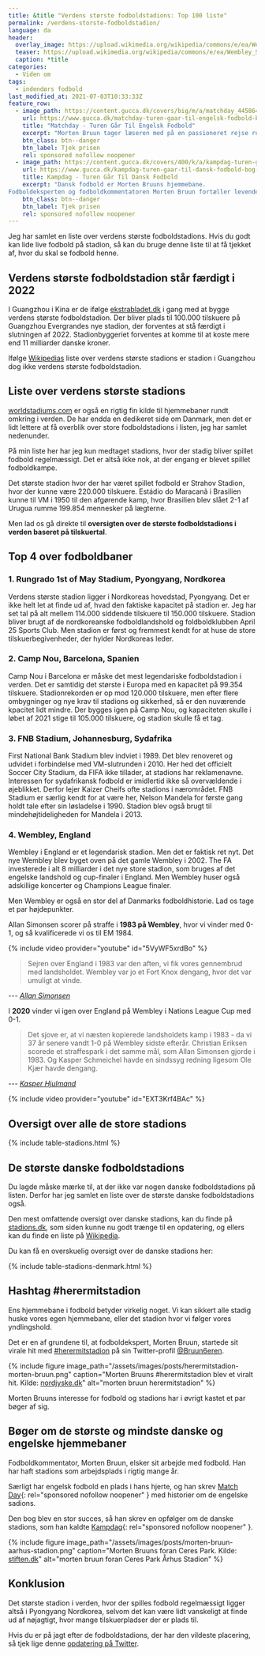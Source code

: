 ```yaml
---
title: &title "Verdens største fodboldstadions: Top 100 liste"
permalink: /verdens-storste-fodboldstadion/
language: da
header:
  overlay_image: https://upload.wikimedia.org/wikipedia/commons/e/ea/Wembley_Stadium_%2849789492566%29.jpg
  teaser: https://upload.wikimedia.org/wikipedia/commons/e/ea/Wembley_Stadium_%2849789492566%29.jpg
  caption: *title
categories:
  - Viden om
tags:
  - indendørs fodbold
last_modified_at: 2021-07-03T10:33:33Z
feature_row:
  - image_path: https://content.gucca.dk/covers/big/m/a/matchday_445864.jpg
    url: https://www.gucca.dk/matchday-turen-gaar-til-engelsk-fodbold-bog-p445864
    title: "Matchday - Turen Går Til Engelsk Fodbold"
    excerpt: "Morten Bruun tager læseren med på en passioneret rejse rundt til de største scener i engelsk fodbold. De engelske stadioner har været Mortens arbejdsplads som fodboldkommentator, og her deler han ud af sin facination."
    btn_class: btn--danger
    btn_label: Tjek prisen
    rel: sponsored nofollow noopener
  - image_path: https://content.gucca.dk/covers/400/k/a/kampdag-turen-gaar-til-dansk-fodbold_526591.jpg
    url: https://www.gucca.dk/kampdag-turen-gaar-til-dansk-fodbold-bog-p526591
    title: Kampdag - Turen Går Til Dansk Fodbold
    excerpt: "Dansk fodbold er Morten Bruuns hjemmebane.
Fodboldeksperten og fodboldkommentatoren Morten Bruun fortæller levende historier fra de danske stadioner og at bevæge sig rundt blandt det danske fodboldfolk."
    btn_class: btn--danger
    btn_label: Tjek prisen
    rel: sponsored nofollow noopener
---
```


Jeg har samlet en liste over verdens største fodboldstadions. Hvis du godt kan lide live fodbold på stadion, så kan du bruge denne liste til at få tjekket af, hvor du skal se fodbold henne.

## Verdens største fodboldstadion står færdigt i 2022

I Guangzhou i Kina er de ifølge [ekstrabladet.dk](https://ekstrabladet.dk/sport/fodbold/udenlandsk_fodbold/vild-plan-her-vil-de-bygge-verdens-stoerste-stadion/8097585) i gang med at bygge verdens største fodboldstadion. Der bliver plads til 100.000 tilskuere på Guangzhou Evergrandes nye stadion, der forventes at stå færdigt i slutningen af 2022. Stadionbyggeriet forventes at komme til at koste mere end 11 milliarder danske kroner.

Ifølge [Wikipedias](https://en.wikipedia.org/wiki/List_of_stadiums_by_capacity) liste over verdens største stadions er stadion i Guangzhou dog ikke verdens største fodboldstadion.

## Liste over verdens største stadions

[worldstadiums.com](http://www.worldstadiums.com/) er også en rigtig fin kilde til hjemmebaner rundt omkring i verden. De har endda en dedikeret side om Danmark, men det er lidt lettere at få overblik over store fodboldstadions i listen, jeg har samlet nedenunder.

På min liste her har jeg kun medtaget stadions, hvor der stadig bliver spillet fodbold regelmæssigt. Det er altså ikke nok, at der engang er blevet spillet fodboldkampe.

Det største stadion hvor der har været spillet fodbold er Strahov Stadion, hvor der kunne være 220.000 tilskuere. Estádio do Maracanã i Brasilien kunne til VM i 1950 til den afgørende kamp, hvor Brasilien blev slået 2-1 af Urugua rumme 199.854 mennesker på lægterne.

Men lad os gå direkte til **oversigten over de største fodboldstadions i verden baseret på tilskuertal**.

## Top 4 over fodboldbaner

### 1. Rungrado 1st of May Stadium, Pyongyang, Nordkorea

Verdens største stadion ligger i Nordkoreas hovedstad, Pyongyang. Det er ikke helt let at finde ud af, hvad den faktiske kapacitet på stadion er. Jeg har set tal på alt mellem 114.000 siddende tilskuere til 150.000 tilskuere. Stadion bliver brugt af de nordkoreanske fodboldlandshold og foldboldklubben April 25 Sports Club. Men stadion er først og fremmest kendt for at huse de store tilskuerbegivenheder, der hylder Nordkoreas leder.

### 2. Camp Nou, Barcelona, Spanien

Camp Nou i Barcelona er måske det mest legendariske fodboldstadion i verden. Det er samtidig det største i Europa med en kapacitet på 99.354 tilskuere. Stadionrekorden er op mod 120.000 tilskuere, men efter flere ombygninger og nye krav til stadions og sikkerhed, så er den nuværende kpacitet lidt mindre. Der bygges igen på Camp Nou, og kapaciteten skulle i løbet af 2021 stige til 105.000 tilskuere, og stadion skulle få et tag.

### 3. FNB Stadium, Johannesburg, Sydafrika

First National Bank Stadium blev indviet i 1989. Det blev renoveret og udvidet i forbindelse med VM-slutrunden i 2010. Her hed det officielt Soccer City Stadium, da FIFA ikke tillader, at stadions har reklamenavne. Interessen for sydafrikansk fodbold er imidlertid ikke så overvældende i øjeblikket. Derfor lejer Kaizer Cheifs ofte stadions i nærområdet. FNB Stadium er særlig kendt for at være her, Nelson Mandela for første gang holdt tale efter sin løsladelse i 1990. Stadion blev også brugt til mindehøjtideligheden for Mandela i 2013.

### 4. Wembley, England

Wembley i England er et legendarisk stadion. Men det er faktisk ret nyt. Det nye Wembley blev byget oven på det gamle Wembley i 2002. The FA investerede i alt 8 milliarder i det nye store stadion, som bruges af det engelske landshold og cup-finaler i England. Men Wembley huser også adskillige koncerter og Champions League finaler.

Men Wembley er også en stor del af Danmarks fodboldhistorie. Lad os tage et par højdepunkter.

Allan Simonsen scorer på straffe i **1983 på Wembley**, hvor vi vinder med 0-1, og så kvalificerede vi os til EM 1984.

{% include video provider="youtube" id="5VyWF5xrdBo" %}

> Sejren over England i 1983 var den aften, vi fik vores gennembrud med landsholdet. Wembley var jo et Fort Knox dengang, hvor det var umuligt at vinde.

--- <cite>[Allan Simonsen](https://www.dr.dk/sporten/fodbold/em/allan-simonsen-husker-foelelserne-i-landsholdstroejen-det-er-dit-land-du-har-i-0)</cite>

I **2020** vinder vi igen over England på Wembley i Nations League Cup med 0-1.

> Det sjove er, at vi næsten kopierede landsholdets kamp i 1983 - da vi 37 år senere vandt 1-0 på Wembley sidste efterår. Christian Eriksen scorede et straffespark i det samme mål, som Allan Simonsen gjorde i 1983. Og Kasper Schmeichel havde en sindssyg redning ligesom Ole Kjær havde dengang.

--- <cite>[Kasper Hjulmand](https://www.dr.dk/sporten/fodbold/em/allan-simonsen-husker-foelelserne-i-landsholdstroejen-det-er-dit-land-du-har-i-0)</cite>

{% include video provider="youtube" id="EXT3Krf4BAc" %}

## Oversigt over alle de store stadions

{% include table-stadions.html %}

## De største danske fodboldstadions

Du lagde måske mærke til, at der ikke var nogen danske fodboldstadions på listen. Derfor har jeg samlet en liste over de største danske fodboldstadions også.

Den mest omfattende oversigt over danske stadions, kan du finde på [stadions.dk](http://www.stadions.dk/), som siden kunne nu godt trænge til en opdatering, og ellers kan du finde en liste på [Wikipedia](https://da.wikipedia.org/wiki/Fodboldstadioner_i_Danmark).

Du kan få en overskuelig oversigt over de danske stadions her:

{% include table-stadions-denmark.html %}

## Hashtag #herermitstadion

Ens hjemmebane i fodbold betyder virkelig noget. Vi kan sikkert alle stadig huske vores egen hjemmebane, eller det stadion hvor vi følger vores yndlingshold.

Det er en af grundene til, at fodboldekspert, Morten Bruun, startede sit virale hit med [#herermitstadion](https://twitter.com/search?q=%23herermitstadion) på sin Twitter-profil [@Bruun6eren](https://twitter.com/Bruun6eren).

{% include figure image_path="/assets/images/posts/herermitstadion-morten-bruun.png" caption="Morten Bruuns #herermitstadion blev et viralt hit. Kilde: [nordjyske.dk](https://nordjyske.dk/nyheder/sport/viralt-hit-er-blevet-morten-bruuns-hjertebarn-herermitstadion/fd1df9a1-a1c1-4d47-b29e-7b3e8557d71f)" alt="morten bruun herermitstadion" %}

Morten Bruuns interesse for fodbold og stadions har i øvrigt kastet et par bøger af sig.

## Bøger om de største og mindste danske og engelske hjemmebaner

Fodboldkommentator, Morten Bruun, elsker sit arbejde med fodbold. Han har haft stadions som arbejdsplads i rigtig mange år.

Særligt har engelsk fodbold en plads i hans hjerte, og han skrev [Match Day](https://www.gucca.dk/matchday-turen-gaar-til-engelsk-fodbold-bog-p445864){: rel="sponsored nofollow noopener" } med historier om de engelske sadions.

Den bog blev en stor succes, så han skrev en opfølger om de danske stadions, som han kaldte [Kampdag](https://www.gucca.dk/kampdag-turen-gaar-til-dansk-fodbold-bog-p526591){: rel="sponsored nofollow noopener" }.

{% include figure image_path="/assets/images/posts/morten-bruun-aarhus-stadion.png" caption="Morten Bruuns foran Ceres Park. Kilde: [stiften.dk](https://stiften.dk/artikel/morten-bruun-skriver-bog-om-danske-stadions-et-storsl%C3%A5et-syn-i-aarhus)" alt="morten bruun foran Ceres Park Århus Stadion" %}

## Konklusion

Det største stadion i verden, hvor der spilles fodbold regelmæssigt ligger altså i Pyongyang Nordkorea, selvom det kan være lidt vanskeligt at finde ud af nøjagtigt, hvor mange tilskuerpladser der er plads til.

Hvis du er på jagt efter de fodboldstadions, der har den vildeste placering, så tjek lige denne [opdatering på Twitter](https://twitter.com/JoaquimCampa/status/1411346406497992708).
